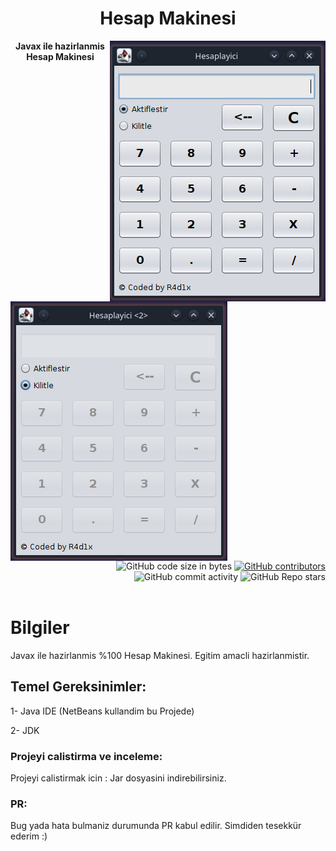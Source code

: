 <h1 align="center">Hesap Makinesi</h1>
<img align="right" alt="Görünüm" src="IMG/Screenshot.png" >
<img align="left" alt="Görünüm" src="IMG/Screenshot2.png" >
<div align="center">
  <strong>Javax ile hazirlanmis Hesap Makinesi</strong>
</div>

</br>

<div align="right">
  <img alt="GitHub code size in bytes" src="https://img.shields.io/github/languages/code-size/Saizzou/Javax_HesapMakinesi">
  <a href="https://github.com/Saizzou/Javax_HesapMakinesi/graphs/contributors"><img alt="GitHub contributors" src="https://img.shields.io/github/contributors/Saizzou/Javax_HesapMakinesi"></a>
  <img alt="GitHub commit activity" src="https://img.shields.io/github/commit-activity/m/Saizzou/Javax_HesapMakinesi">
  <img alt="GitHub Repo stars" src="https://img.shields.io/github/stars/Saizzou/Javax_HesapMakinesi">
</div>

<br />

# Bilgiler
Javax ile hazirlanmis %100 Hesap Makinesi. Egitim amacli hazirlanmistir.

## Temel Gereksinimler:

1- Java IDE (NetBeans kullandim bu Projede)

2- JDK


### Projeyi calistirma ve inceleme:

Projeyi calistirmak icin : Jar dosyasini indirebilirsiniz.

### PR:
Bug yada hata bulmaniz durumunda PR kabul edilir. Simdiden tesekkür ederim :)
